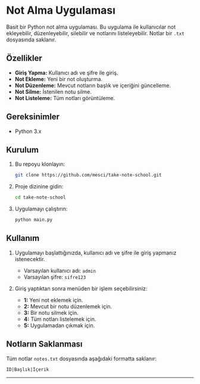 # Not Alma Uygulaması

Basit bir Python not alma uygulaması. Bu uygulama ile kullanıcılar not ekleyebilir, düzenleyebilir, silebilir ve notlarını listeleyebilir. Notlar bir `.txt` dosyasında saklanır.

## Özellikler
- **Giriş Yapma:** Kullanıcı adı ve şifre ile giriş.
- **Not Ekleme:** Yeni bir not oluşturma.
- **Not Düzenleme:** Mevcut notların başlık ve içeriğini güncelleme.
- **Not Silme:** İstenilen notu silme.
- **Not Listeleme:** Tüm notları görüntüleme.

## Gereksinimler
- Python 3.x

## Kurulum
1. Bu repoyu klonlayın:
   ```bash
   git clone https://github.com/mesci/take-note-school.git
   ```
2. Proje dizinine gidin:
   ```bash
   cd take-note-school
   ```
3. Uygulamayı çalıştırın:
   ```bash
   python main.py
   ```

## Kullanım
1. Uygulamayı başlattığınızda, kullanıcı adı ve şifre ile giriş yapmanız istenecektir.
   - Varsayılan kullanıcı adı: `admin`
   - Varsayılan şifre: `sifre123`

2. Giriş yaptıktan sonra menüden bir işlem seçebilirsiniz:
   - **1:** Yeni not eklemek için.
   - **2:** Mevcut bir notu düzenlemek için.
   - **3:** Bir notu silmek için.
   - **4:** Tüm notları listelemek için.
   - **5:** Uygulamadan çıkmak için.

## Notların Saklanması
Tüm notlar `notes.txt` dosyasında aşağıdaki formatta saklanır:
```
ID|Başlık|İçerik
```
---